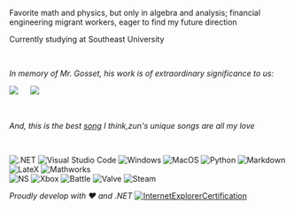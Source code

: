 Favorite math and physics, but only in algebra and analysis; financial engineering migrant workers, eager to find my future direction

Currently studying at Southeast University

<br>

_In memory of Mr. Gosset, his work is of extraordinary significance to us:_

![](http://latex.codecogs.com/svg.latex?t=\frac{\bar{X}-\mu}{\frac{S_n}{\sqrt(n)}})
&emsp;
![](http://latex.codecogs.com/svg.latex?f(x)=\frac{\Gamma(\frac{n+1}{2})}{\sqrt(n\pi)\Gamma(\frac{n}{2})}(1+\frac{x^2}{n})^{-\frac{n+1}{2}})

<br>

_And, this is the best [song](https://music.163.com/#/song?id=22636647) I think,zun's unique songs are all my love_
 
 <br>
 
![.NET](https://img.shields.io/badge/.NET-00a080?logo=.net)
![Visual Studio Code](https://img.shields.io/badge/Visual%20Studio%20Code-007ACC?logo=Visual+Studio+Code)
![Windows](https://img.shields.io/badge/Windows-0078D6?logo=Windows)
![MacOS](https://img.shields.io/badge/MacOS-999999?logo=Apple&logoColor=white)
![Python](https://img.shields.io/badge/Python-3776AB?logo=Python&logoColor=white)
![Markdown](https://img.shields.io/badge/Markdown-000000?logo=Markdown&logoColor=white)
![LateX](https://img.shields.io/badge/LateX-008080?logo=Latex)
![Mathworks](https://img.shields.io/badge/Mathworks-0076A8?logo=Mathworks)
<br>
![NS](https://img.shields.io/badge/Nintendo%20Switch-E60012?logo=Nintendo+Switch)
![Xbox](https://img.shields.io/badge/Xbox-107C10?logo=Xbox)
![Battle](https://img.shields.io/badge/Battle.net-0076A8?logo=Battle.net)
![Valve](https://img.shields.io/badge/Valve-F74843?logo=Valve&logoColor=white)
![Steam](https://img.shields.io/badge/Steam-000000?logo=Steam)



*Proudly develop with ❤️ and .NET* [![InternetExplorerCertification](https://cdn.jsdelivr.net/gh/KevinZonda/KevinZonda@141c70efebef04086195f14e2b6febb8c5a63787/img/IE-Certification.gif)](https://www.microsoft.com/en-gb/download/internet-explorer.aspx)
